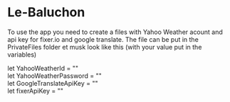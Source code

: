 # Le-Baluchon

To use the app you need to create a files with Yahoo Weather acount and api key for fixer.io and google translate.
The file can be put in the PrivateFiles folder et musk look like this (with your value put in the variables)

let YahooWeatherId = ""  
let YahooWeatherPassword = ""  
let GoogleTranslateApiKey = ""  
let fixerApiKey = ""  

